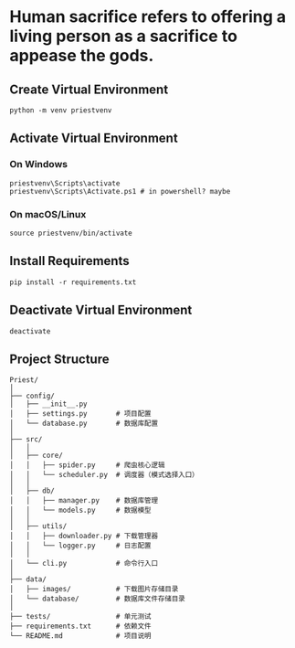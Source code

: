 # Human sacrifice refers to offering a living person as a sacrifice to appease the gods.



## Create Virtual Environment
```
python -m venv priestvenv
```

## Activate Virtual Environment
### On Windows
```
priestvenv\Scripts\activate
priestvenv\Scripts\Activate.ps1 # in powershell? maybe
```

### On macOS/Linux
```
source priestvenv/bin/activate
```

## Install Requirements
```
pip install -r requirements.txt
```

## Deactivate Virtual Environment
```
deactivate
```


## Project Structure
```
Priest/
│
├── config/
│   ├── __init__.py
│   ├── settings.py       # 项目配置
│   └── database.py       # 数据库配置
│
├── src/
│   │
│   ├── core/
│   │   ├── spider.py     # 爬虫核心逻辑
│   │   └── scheduler.py  # 调度器（模式选择入口）
│   │
│   ├── db/
│   │   ├── manager.py    # 数据库管理
│   │   └── models.py     # 数据模型
│   │
│   ├── utils/
│   │   ├── downloader.py # 下载管理器
│   │   └── logger.py     # 日志配置
│   │
│   └── cli.py            # 命令行入口
│
├── data/
│   ├── images/           # 下载图片存储目录
│   └── database/         # 数据库文件存储目录
│
├── tests/                # 单元测试
├── requirements.txt      # 依赖文件
└── README.md             # 项目说明

```

